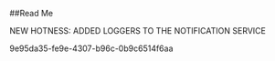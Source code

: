 ﻿##Read Me

NEW HOTNESS: ADDED LOGGERS TO THE NOTIFICATION SERVICE

9e95da35-fe9e-4307-b96c-0b9c6514f6aa
